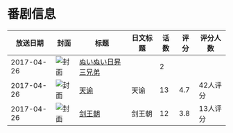 # 番剧信息

|放送日期|封面|标题|日文标题|话数|评分|评分人数|
|---|---|---|---|---|---|---|
|2017-04-26|![封面](https://lain.bgm.tv/pic/cover/c/9a/72/213527_UJ99f.jpg)|[ぬいぬい日昇三兄弟](https://bangumi.tv/subject/213527)||2|||
|2017-04-26|![封面](https://lain.bgm.tv/pic/cover/c/59/6d/213723_7884B.jpg)|[天谕](https://bangumi.tv/subject/213723)|天谕|13|4.7|42人评分|
|2017-04-26|![封面](https://lain.bgm.tv/pic/cover/c/59/71/222884_6pgvy.jpg)|[剑王朝](https://bangumi.tv/subject/222884)|剑王朝|12|3.8|13人评分|

